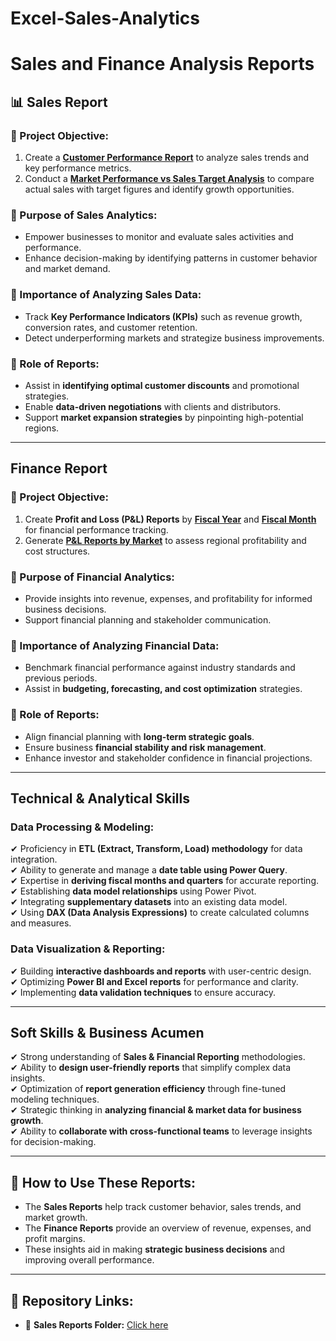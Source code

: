 # Excel-Sales-Analytics
# Sales and Finance Analysis Reports  

## 📊 Sales Report  

### 🔹 Project Objective:  
1. Create a **[Customer Performance Report](https://github.com/CodeWithHarshaan/Excel-Sales-Analytics/blob/main/Customer%20Performance%20Report.pdf)** to analyze sales trends and key performance metrics.  
2. Conduct a **[Market Performance vs Sales Target Analysis](https://github.com/CodeWithHarshaan/Excel-Sales-Analytics/blob/main/Market%20Performance%20vs%20Target%20Report.pdf)** to compare actual sales with target figures and identify growth opportunities.  

### 🔹 Purpose of Sales Analytics:  
- Empower businesses to monitor and evaluate sales activities and performance.  
- Enhance decision-making by identifying patterns in customer behavior and market demand.  

### 🔹 Importance of Analyzing Sales Data:  
- Track **Key Performance Indicators (KPIs)** such as revenue growth, conversion rates, and customer retention.  
- Detect underperforming markets and strategize business improvements.  

### 🔹 Role of Reports:  
- Assist in **identifying optimal customer discounts** and promotional strategies.  
- Enable **data-driven negotiations** with clients and distributors.  
- Support **market expansion strategies** by pinpointing high-potential regions.  

---

##  Finance Report  

### 🔹 Project Objective:  
1. Create **Profit and Loss (P&L) Reports** by **[Fiscal Year](https://github.com/CodeWithHarshaan/Excel-Sales-Analytics/blob/main/P%26L%20Statement%20by%20Fiscal%20Year.pdf)** and **[Fiscal Month](https://github.com/CodeWithHarshaan/Excel-Sales-Analytics/blob/main/P%26L%20Statement%20by%20Fiscal%20Month.pdf)** for financial performance tracking.  
2. Generate **[P&L Reports by Market](https://github.com/CodeWithHarshaan/Excel-Sales-Analytics/blob/main/P%26L%20Statement%20by%20Market.pdf)** to assess regional profitability and cost structures.  

### 🔹 Purpose of Financial Analytics:  
- Provide insights into revenue, expenses, and profitability for informed business decisions.  
- Support financial planning and stakeholder communication.  

### 🔹 Importance of Analyzing Financial Data:  
- Benchmark financial performance against industry standards and previous periods.  
- Assist in **budgeting, forecasting, and cost optimization** strategies.  

### 🔹 Role of Reports:  
- Align financial planning with **long-term strategic goals**.  
- Ensure business **financial stability and risk management**.  
- Enhance investor and stakeholder confidence in financial projections.  

---

## Technical & Analytical Skills  

### **Data Processing & Modeling:**  
✔ Proficiency in **ETL (Extract, Transform, Load) methodology** for data integration.  
✔ Ability to generate and manage a **date table using Power Query**.  
✔ Expertise in **deriving fiscal months and quarters** for accurate reporting.  
✔ Establishing **data model relationships** using Power Pivot.  
✔ Integrating **supplementary datasets** into an existing data model.  
✔ Using **DAX (Data Analysis Expressions)** to create calculated columns and measures.  

### **Data Visualization & Reporting:**  
✔ Building **interactive dashboards and reports** with user-centric design.  
✔ Optimizing **Power BI and Excel reports** for performance and clarity.  
✔ Implementing **data validation techniques** to ensure accuracy.  

---

##  Soft Skills & Business Acumen  

✔ Strong understanding of **Sales & Financial Reporting** methodologies.  
✔ Ability to **design user-friendly reports** that simplify complex data insights.  
✔ Optimization of **report generation efficiency** through fine-tuned modeling techniques.  
✔ Strategic thinking in **analyzing financial & market data for business growth**.  
✔ Ability to **collaborate with cross-functional teams** to leverage insights for decision-making.  

---

## 📂 How to Use These Reports:  
- The **Sales Reports** help track customer behavior, sales trends, and market growth.  
- The **Finance Reports** provide an overview of revenue, expenses, and profit margins.  
- These insights aid in making **strategic business decisions** and improving overall performance.  

---

## 🔗 Repository Links:  
- 📁 **Sales Reports Folder:** [Click here](https://github.com/CodeWithHarshaan/Excel-Sales-Analytics)  
    

